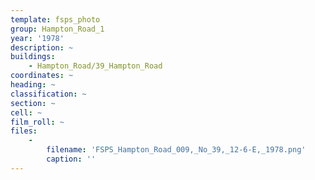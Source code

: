 ```yaml
---
template: fsps_photo
group: Hampton_Road_1
year: '1978'
description: ~
buildings:
    - Hampton_Road/39_Hampton_Road
coordinates: ~
heading: ~
classification: ~
section: ~
cell: ~
film_roll: ~
files:
    -
        filename: 'FSPS_Hampton_Road_009,_No_39,_12-6-E,_1978.png'
        caption: ''
---
```

